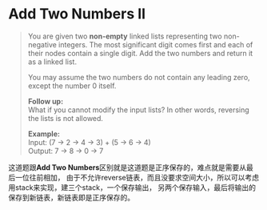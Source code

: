 # Add Two Numbers II
> You are given two **non-empty** linked lists representing two non-negative integers. 
The most significant digit comes first and each of their nodes contain a single digit. 
Add the two numbers and return it as a linked list.  
> 
> You may assume the two numbers do not contain any leading zero, except the number 0 itself.
>
> **Follow up:**  
> What if you cannot modify the input lists? In other words, reversing the lists is not allowed.  
> 
> **Example:**  
> Input: (7 -> 2 -> 4 -> 3) + (5 -> 6 -> 4)  
> Output: 7 -> 8 -> 0 -> 7

这道题跟**Add Two Numbers**区别就是这道题是正序保存的，难点就是需要从最后一位往前相加，
由于不允许reverse链表，而且没要求空间大小，所以可以考虑用stack来实现，建三个stack，一个保存输出，
另两个保存输入，最后将输出的保存到新链表，新链表即是正序保存的。
